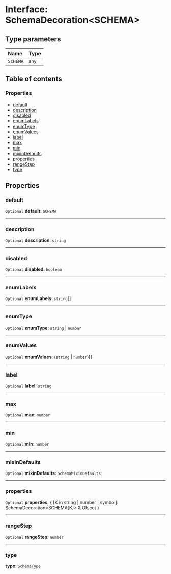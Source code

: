 # Interface: SchemaDecoration\<SCHEMA>

## Type parameters

| Name | Type |
| :------ | :------ |
| `SCHEMA` | `any` |

## Table of contents

### Properties

* [default](/auto-docs/editor/interfaces/SchemaDecoration-1.md#default)
* [description](/auto-docs/editor/interfaces/SchemaDecoration-1.md#description)
* [disabled](/auto-docs/editor/interfaces/SchemaDecoration-1.md#disabled)
* [enumLabels](/auto-docs/editor/interfaces/SchemaDecoration-1.md#enumlabels)
* [enumType](/auto-docs/editor/interfaces/SchemaDecoration-1.md#enumtype)
* [enumValues](/auto-docs/editor/interfaces/SchemaDecoration-1.md#enumvalues)
* [label](/auto-docs/editor/interfaces/SchemaDecoration-1.md#label)
* [max](/auto-docs/editor/interfaces/SchemaDecoration-1.md#max)
* [min](/auto-docs/editor/interfaces/SchemaDecoration-1.md#min)
* [mixinDefaults](/auto-docs/editor/interfaces/SchemaDecoration-1.md#mixindefaults)
* [properties](/auto-docs/editor/interfaces/SchemaDecoration-1.md#properties)
* [rangeStep](/auto-docs/editor/interfaces/SchemaDecoration-1.md#rangestep)
* [type](/auto-docs/editor/interfaces/SchemaDecoration-1.md#type)

## Properties

### default

`Optional` **default**: `SCHEMA`

***

### description

`Optional` **description**: `string`

***

### disabled

`Optional` **disabled**: `boolean`

***

### enumLabels

`Optional` **enumLabels**: `string`\[]

***

### enumType

`Optional` **enumType**: `string` | `number`

***

### enumValues

`Optional` **enumValues**: (`string` | `number`)\[]

***

### label

`Optional` **label**: `string`

***

### max

`Optional` **max**: `number`

***

### min

`Optional` **min**: `number`

***

### mixinDefaults

`Optional` **mixinDefaults**: `SchemaMixinDefaults`

***

### properties

`Optional` **properties**: { \[K in string | number | symbol]: SchemaDecoration\<SCHEMA\[K]> & Object }

***

### rangeStep

`Optional` **rangeStep**: `number`

***

### type

**type**: [`SchemaType`](/auto-docs/editor/types/SchemaType.md)
